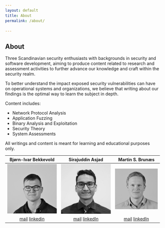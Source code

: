 ```yaml
---
layout: default
title: About
permalink: /about/

---
```

## About

Three Scandinavian security enthusiasts with backgrounds in security and software development, aiming to produce content related to research and assessment activities to further advance our knowledge and craft within the security realm. 

To better understand the impact exposed security vulnerabilities can have on operational systems and organizations, we believe that writing about our findings is the optimal way to learn the subject in depth. 

Content includes:
 - Network Protocol Analysis
 - Application Fuzzing
 - Binary Analysis and Exploitation
 - Security Theory
 - System Assessments

All writings and content is meant for learning and educational purposes only.

|Bjørn-Ivar Bekkevold | Sirajuddin Asjad| Martin S. Brunæs |
|:-:|:-:|:-:|
|![Bjørn-Ivar](/images/bjornivar_bw.jpg) | ![Sirajuddin](/images/sira_bw.jpeg)| ![Martin](/images/profil_martin_bw.JPG)|
|[mail](mailto:bjornivar95@gmail.com) [linkedin](https://no.linkedin.com/in/bj%C3%B8rn-ivar-bekkevold-1a18901aa)|[mail](sirasjad@gmail.com) [linkedIn](https://no.linkedin.com/in/sirasjad)|[mail](martin.brunaes@gmail.com) [linkedIn](https://www.linkedin.com/in/martin-brunaes/)|


